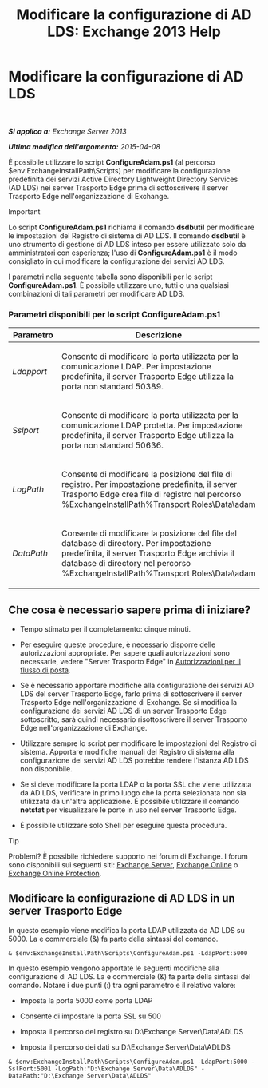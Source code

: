 ﻿---
title: 'Modificare la configurazione di AD LDS: Exchange 2013 Help'
TOCTitle: Modificare la configurazione di AD LDS
ms:assetid: 381f582c-15ec-43bc-b674-5399fad72c97
ms:mtpsurl: https://technet.microsoft.com/it-it/library/Aa997269(v=EXCHG.150)
ms:contentKeyID: 61183405
ms.date: 05/22/2018
mtps_version: v=EXCHG.150
ms.translationtype: MT
---

# Modificare la configurazione di AD LDS

 

_**Si applica a:** Exchange Server 2013_

_**Ultima modifica dell'argomento:** 2015-04-08_

È possibile utilizzare lo script **ConfigureAdam.ps1** (al percorso $env:ExchangeInstallPath\\Scripts) per modificare la configurazione predefinita dei servizi Active Directory Lightweight Directory Services (AD LDS) nei server Trasporto Edge prima di sottoscrivere il server Trasporto Edge nell'organizzazione di Exchange.


> [!IMPORTANT]
> Lo script <STRONG>ConfigureAdam.ps1</STRONG> richiama il comando <STRONG>dsdbutil</STRONG> per modificare le impostazioni del Registro di sistema di AD&nbsp;LDS. Il comando <STRONG>dsdbutil</STRONG> è uno strumento di gestione di AD&nbsp;LDS inteso per essere utilizzato solo da amministratori con esperienza; l'uso di <STRONG>ConfigureAdam.ps1</STRONG> è il modo consigliato in cui modificare la configurazione dei servizi AD&nbsp;LDS.



I parametri nella seguente tabella sono disponibili per lo script **ConfigureAdam.ps1**. È possibile utilizzare uno, tutti o una qualsiasi combinazioni di tali parametri per modificare AD LDS.

### Parametri disponibili per lo script ConfigureAdam.ps1

<table>
<colgroup>
<col style="width: 50%" />
<col style="width: 50%" />
</colgroup>
<thead>
<tr class="header">
<th>Parametro</th>
<th>Descrizione</th>
</tr>
</thead>
<tbody>
<tr class="odd">
<td><p><em>Ldapport</em></p></td>
<td><p>Consente di modificare la porta utilizzata per la comunicazione LDAP. Per impostazione predefinita, il server Trasporto Edge utilizza la porta non standard 50389.</p></td>
</tr>
<tr class="even">
<td><p><em>Sslport</em></p></td>
<td><p>Consente di modificare la porta utilizzata per la comunicazione LDAP protetta. Per impostazione predefinita, il server Trasporto Edge utilizza la porta non standard 50636.</p></td>
</tr>
<tr class="odd">
<td><p><em>LogPath</em></p></td>
<td><p>Consente di modificare la posizione del file di registro. Per impostazione predefinita, il server Trasporto Edge crea file di registro nel percorso %ExchangeInstallPath%Transport Roles\Data\adam</p></td>
</tr>
<tr class="even">
<td><p><em>DataPath</em></p></td>
<td><p>Consente di modificare la posizione del file del database di directory. Per impostazione predefinita, il server Trasporto Edge archivia il database di directory nel percorso %ExchangeInstallPath%Transport Roles\Data\adam</p></td>
</tr>
</tbody>
</table>


## Che cosa è necessario sapere prima di iniziare?

  - Tempo stimato per il completamento: cinque minuti.

  - Per eseguire queste procedure, è necessario disporre delle autorizzazioni appropriate. Per sapere quali autorizzazioni sono necessarie, vedere "Server Trasporto Edge" in [Autorizzazioni per il flusso di posta](mail-flow-permissions-exchange-2013-help.md).

  - Se è necessario apportare modifiche alla configurazione dei servizi AD LDS del server Trasporto Edge, farlo prima di sottoscrivere il server Trasporto Edge nell'organizzazione di Exchange. Se si modifica la configurazione dei servizi AD LDS di un server Trasporto Edge sottoscritto, sarà quindi necessario risottoscrivere il server Trasporto Edge nell'organizzazione di Exchange.

  - Utilizzare sempre lo script per modificare le impostazioni del Registro di sistema. Apportare modifiche manuali del Registro di sistema alla configurazione dei servizi AD LDS potrebbe rendere l'istanza AD LDS non disponibile.

  - Se si deve modificare la porta LDAP o la porta SSL che viene utilizzata da AD LDS, verificare in primo luogo che la porta selezionata non sia utilizzata da un'altra applicazione. È possibile utilizzare il comando **netstat** per visualizzare le porte in uso nel server Trasporto Edge.

  - È possibile utilizzare solo Shell per eseguire questa procedura.


> [!TIP]
> Problemi? È possibile richiedere supporto nei forum di Exchange. I forum sono disponibili sui seguenti siti: <A href="https://go.microsoft.com/fwlink/p/?linkid=60612">Exchange Server</A>, <A href="https://go.microsoft.com/fwlink/p/?linkid=267542">Exchange Online</A> o <A href="https://go.microsoft.com/fwlink/p/?linkid=285351">Exchange Online Protection</A>.



## Modificare la configurazione di AD LDS in un server Trasporto Edge

In questo esempio viene modifica la porta LDAP utilizzata da AD LDS su 5000. La e commerciale (&) fa parte della sintassi del comando.

    & $env:ExchangeInstallPath\Scripts\ConfigureAdam.ps1 -LdapPort:5000

In questo esempio vengono apportate le seguenti modifiche alla configurazione di AD LDS. La e commerciale (&) fa parte della sintassi del comando. Notare i due punti (:) tra ogni parametro e il relativo valore:

  - Imposta la porta 5000 come porta LDAP

  - Consente di impostare la porta SSL su 500

  - Imposta il percorso del registro su D:\\Exchange Server\\Data\\ADLDS

  - Imposta il percorso dei dati su D:\\Exchange Server\\Data\\ADLDS

<!-- end list -->

    & $env:ExchangeInstallPath\Scripts\ConfigureAdam.ps1 -LdapPort:5000 -SslPort:5001 -LogPath:"D:\Exchange Server\Data\ADLDS" -DataPath:"D:\Exchange Server\Data\ADLDS"

